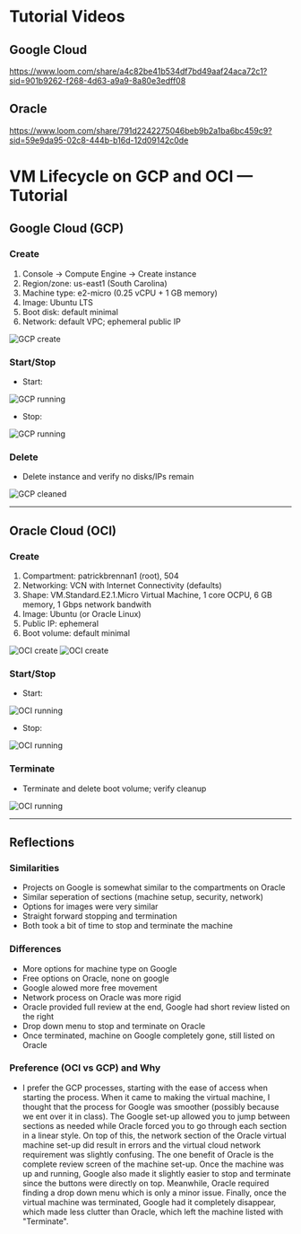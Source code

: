 # Tutorial Videos

## Google Cloud
https://www.loom.com/share/a4c82be41b534df7bd49aaf24aca72c1?sid=901b9262-f268-4d63-a9a9-8a80e3edff08

## Oracle
https://www.loom.com/share/791d2242275046beb9b2a1ba6bc459c9?sid=59e9da95-02c8-444b-b16d-12d09142c0de

# VM Lifecycle on GCP and OCI — Tutorial
## Google Cloud (GCP)
### Create
1. Console → Compute Engine → Create instance
2. Region/zone: us-east1 (South Carolina)
3. Machine type: e2-micro (0.25 vCPU + 1 GB memory)
4. Image: Ubuntu LTS
5. Boot disk: default minimal
6. Network: default VPC; ephemeral public IP

![GCP create](pictures/GCI_1.png)

### Start/Stop
- Start: <state shows RUNNING>

![GCP running](pictures/GCI_2.png)

- Stop: <state shows STOPPED>

![GCP running](pictures/GCI_3.png)

### Delete
- Delete instance and verify no disks/IPs remain

![GCP cleaned](pictures/GCI_4.png)

---

## Oracle Cloud (OCI)
### Create
1. Compartment: patrickbrennan1 (root), 504
2. Networking: VCN with Internet Connectivity (defaults)
3. Shape: VM.Standard.E2.1.Micro
   Virtual Machine, 1 core OCPU, 6 GB memory, 1 Gbps network bandwith
5. Image: Ubuntu (or Oracle Linux)
6. Public IP: ephemeral
7. Boot volume: default minimal

![OCI create](pictures/OCI_1.png)
![OCI create](pictures/OCI_2.png)

### Start/Stop
- Start: <state shows RUNNING>

![OCI running](pictures/OCI_3.png)

- Stop: <state shows STOPPED>

![OCI running](pictures/OCI_4.png)

### Terminate
- Terminate and delete boot volume; verify cleanup

![OCI running](pictures/OCI_5.png)

---

## Reflections
### Similarities
- Projects on Google is somewhat similar to the compartments on Oracle
- Similar seperation of sections (machine setup, security, network)
- Options for images were very similar
- Straight forward stopping and termination
- Both took a bit of time to stop and terminate the machine

### Differences
- More options for machine type on Google
- Free options on Oracle, none on google
- Google alowed more free movement
- Network process on Oracle was more rigid
- Oracle provided full review at the end, Google had short review listed on the right
- Drop down menu to stop and terminate on Oracle
- Once terminated, machine on Google completely gone, still listed on Oracle

### Preference (OCI vs GCP) and Why
- I prefer the GCP processes, starting with the ease of access when starting the process. When it came to making the virtual machine, I thought that the process for Google was smoother (possibly because we ent over it in class). The Google set-up allowed you to jump between sections as needed while Oracle forced you to go through each section in a linear style. On top of this, the network section of the Oracle virtual machine set-up did result in errors and the virtual cloud network requirement was slightly confusing. The one benefit of Oracle is the complete review screen of the machine set-up. Once the machine was up and running, Google also made it slightly easier to stop and terminate since the buttons were directly on top. Meanwhile, Oracle required finding a drop down menu which is only a minor issue. Finally, once the virtual machine was terminated, Google had it completely disappear, which made less clutter than Oracle, which left the machine listed with "Terminate".
